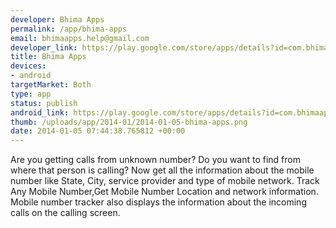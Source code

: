 ```yaml
--- 
developer: Bhima Apps
permalink: /app/bhima-apps
email: bhimaapps.help@gmail.com
developer_link: https://play.google.com/store/apps/details?id=com.bhimaapps.mobilenumbertraker
title: Bhima Apps
devices: 
- android
targetMarket: Both
type: app
status: publish
android_link: https://play.google.com/store/apps/details?id=com.bhimaapps.mobilenumbertraker
thumb: /uploads/app/2014-01/2014-01-05-bhima-apps.png
date: 2014-01-05 07:44:38.765812 +00:00
---
```


Are you getting calls from unknown number? Do you want to find from where that person is calling?
Now get all the information about the mobile number like State, City, service provider and type of mobile network.
Track Any Mobile Number,Get Mobile Number Location and network information. 
Mobile number tracker also displays the information about the incoming calls on the calling screen.
